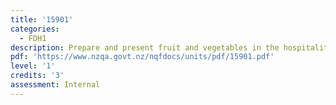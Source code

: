 ```yaml
---
title: '15901'
categories:
  - FDH1
description: Prepare and present fruit and vegetables in the hospitality industry
pdf: 'https://www.nzqa.govt.nz/nqfdocs/units/pdf/15901.pdf'
level: '1'
credits: '3'
assessment: Internal
---
```


